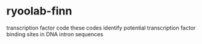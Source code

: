 # ryoolab-finn
transcription factor code
these codes identify potential transcription factor binding sites in DNA intron sequences 
